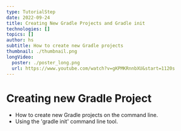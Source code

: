 ```yaml
---
type: TutorialStep
date: 2022-09-24
title: Creating New Gradle Projects and Gradle init
technologies: []
topics: []
author: hs
subtitle: How to create new Gradle projects
thumbnail: ./thumbnail.png
longVideo:
  poster: ./poster_long.png
  url: https://www.youtube.com/watch?v=gKPMKRnnbXU&start=1120s
---
```


# Creating new Gradle Project

* How to create new Gradle projects on the command line.
* Using the 'gradle init' command line tool.
